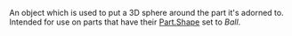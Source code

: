 An object which is used to put a 3D sphere around the part it's adorned to. Intended for use on parts that have their [Part.Shape](https://developer.roblox.com/api-reference/property/Part/Shape) set to _Ball_.